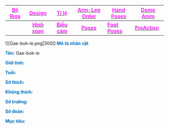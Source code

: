 

| [<span style="color:rgb(251, 31, 255)">**Bộ Rigs**</span>](file:///D:%5CPROJECTS%5CChicken%5C1.Project%20Setup%5C4.Moho%20Rigs%5C2.%20Character%20Rigs%5CGae-bok-ie%5CGae-bok-ie.moho) |    [<span style="color:rgb(251, 31, 255)">**Design**</span>](file:///D:%5CPROJECTS%5CChicken%5C1.Project%20Setup%5C2.Character%20Design%5CGae-bok-ie%5CRW%20file%5CGae-bok-ie%20Design.rw)     |                        [<span style="color:rgb(251, 31, 255)">**Tỉ lệ**</span>](file:///D:%5CPROJECTS%5CChicken%5C1.Project%20Setup%5C2.Character%20Design%5CProportion.rw)                         |                       [<span style="color:rgb(251, 31, 255)">**Arm-Leg Order**</span>](file:///D:%5CPROJECTS%5CzShared%20Libraryz%5CRig%20Manual%5CRW%5CArm_leg%20Order.rw)                       | [<span style="color:rgb(251, 31, 255)">**Hand Poses**</span>](file:///D:%5CPROJECTS%5CzShared%20Libraryz%5CRig%20Manual%5CRW%5CHand%20Poses.rw) | [<span style="color:rgb(251, 31, 255)">**Demo Anim**</span>](file:///D:%5CPROJECTS%5CChicken%5C1.Project%20Setup%5C2.Character%20Design%5CGae-bok-ie%5CDemo%20Animation%20Gae-bok-ie%5CDemo%20Animation%20Gae-bok-ie.mp4) |
| -------------------------------------------------------------------------------------------------------------------------------------------------------------------------------------------------- | :--------------------------------------------------------------------------------------------------------------------------------------------------------------------------------------------------------: | :-------------------------------------------------------------------------------------------------------------------------------------------------------------------------------------------------------: | :-----------------------------------------------------------------------------------------------------------------------------------------------------------------------------------------------: | ----------------------------------------------------------------------------------------------------------------------------------------------- | ---------------------------------------------------------------------------------------------------------------------------------------------------------------------------------------------------------------------------------------- |
|                                                                                                                                                                                                    | [<span style="color:rgb(251, 31, 255)">**Hình xoay**</span>](file:///D:%5CPROJECTS%5CChicken%5C1.Project%20Setup%5C2.Character%20Design%5CGae-bok-ie%5CRW%20file%5CGae-bok-ie%20TurnAround.rw) | [<span style="color:rgb(251, 31, 255)">**Biểu cảm**</span>](file:///D:%5CPROJECTS%5CChicken%5C1.Project%20Setup%5C2.Character%20Design%5CGae-bok-ie%5CRW%20file%5CGae-bok-ie%20Expression.rw) | [<span style="color:rgb(251, 31, 255)">**Poses**</span>](file:///D:%5CPROJECTS%5CChicken%5C1.Project%20Setup%5C2.Character%20Design%5CGae-bok-ie%5CRW%20file%5CGae-bok-ie%20Poses.rw) | [<span style="color:rgb(251, 31, 255)">**Foot Poses**</span>](file:///D:%5CPROJECTS%5CzShared%20Libraryz%5CRig%20Manual%5CRW%5CFoot%20Poses.rw) | [<span style="color:rgb(251, 31, 255)">**PreAction**</span>](file:///D:%5CPROJECTS%5CChicken%5C1.Project%20Setup%5C2.Character%20Design%5CGae-bok-ie%5CPreAction%20Gae-bok-ie%5CPreAction.mp4)                               |

![[Gae-bok-ie.png|300]]
<span style="font-weight:bold; color:rgb(0, 112, 192)">Mô tả nhân vật</span>

<span style="font-weight:bold; color:rgb(0, 112, 192)">Tên:</span> Gae-bok-ie

<span style="font-weight:bold; color:rgb(0, 112, 192)">Giới tính:</span> 

<span style="font-weight:bold; color:rgb(0, 112, 192)">Tuổi:</span> 

<span style="font-weight:bold; color:rgb(0, 112, 192)">Sở thích:</span> 

<span style="font-weight:bold; color:rgb(0, 112, 192)">Không thích:</span> 

<span style="font-weight:bold; color:rgb(0, 112, 192)">Sở trường:</span> 

<span style="font-weight:bold; color:rgb(0, 112, 192)">Sở đoản:</span> 

<span style="font-weight:bold; color:rgb(0, 112, 192)">Mục tiêu:</span> 


